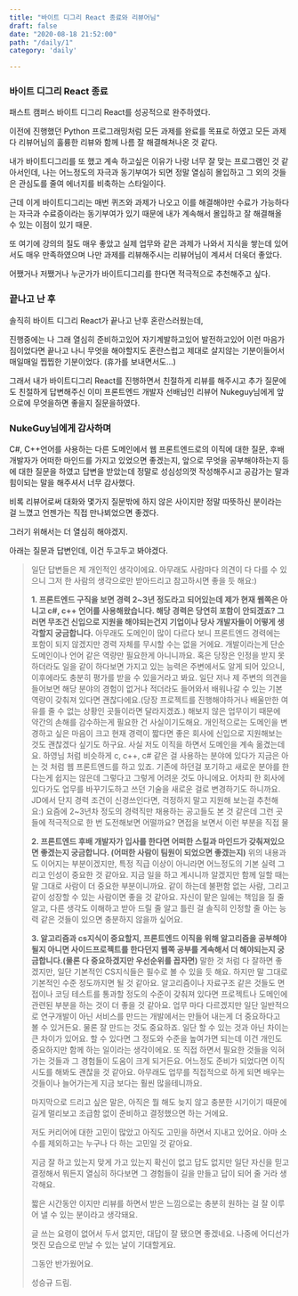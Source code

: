 ```yaml
---
title: "바이트 디그리 React 종료와 리뷰어님"
draft: false
date: "2020-08-18 21:52:00"
path: "/daily/1"
category: 'daily'

---
```


### 바이트 디그리 React 종료

패스트 캠퍼스 바이트 디그리 React를 성공적으로 완주하였다.

이전에 진행했던 Python 프로그래밍처럼 모든 과제를 완료를 목표로 하였고
모든 과제 다 리뷰어님의 훌륭한 리뷰와 함께 나름 잘 해결해쳐나온 것 같다.

내가 바이트디그리를 또 했고 계속 하고싶은 이유가 나랑 너무 잘 맞는 프로그램인 것 같아서인데,
나는 어느정도의 자극과 동기부여가 되면 정말 열심히 몰입하고 그 외의 것들은 관심도를 줄여
에너지를 비축하는 스타일이다.

근데 이게 바이트디그리는 매번 퀴즈와 과제가 나오고 이를 해결해야만 수료가 가능하다는 자극과
수료증이라는 동기부여가 있기 때문에 내가 계속해서 몰입하고 잘 해결해올 수 있는 이점이 있기 때문.

또 여기에 강의의 질도 매우 좋았고 실제 업무와 같은 과제가 나와서 지식을 쌓는데 있어서도 매우 만족하였으며
나만 과제를 리뷰해주시는 리뷰어님이 계셔서 더욱더 좋았다.

어쨌거나 저쨌거나 누군가가 바이트디그리를 한다면 적극적으로 추천해주고 싶다.



### 끝나고 난 후

솔직히 바이트 디그리 React가 끝나고 난후 혼란스러웠는데,

진행중에는 나 그래 열심히 준비하고있어 자기계발하고있어 발전하고있어  이런 마음가짐이었다면
끝나고 나니 무엇을 해야할지도 혼란스럽고 제대로 살지않는 기분이들어서 매일매일 찝찝한 기분이었다. (휴가를 보내면서도...)

그래서 내가 바이트디그리 React를 진행하면서 친절하게 리뷰를 해주시고 추가 질문에도 친절하게 답변해주신
이미 프론트엔드 개발자 선배님인 리뷰어 Nukeguy님에게 앞으로에 무엇을하면 좋을지 질문을하였다.



### NukeGuy님에게 감사하며

C#, C++언어를 사용하는 다른 도메인에서 웹 프론트엔드로의 이직에 대한 질문, 후배 개발자가 어떠한 마인드를 가지고 있었으면 좋겠는지, 앞으로 무엇을 공부해야하는지 등에 대한 질문을 하였고 답변을 받았는데 정말로 성심성의껏 작성해주시고 공감가는 말과 힘이되는 말을 해주셔서 너무 감사했다.

비록 리뷰어로써 대화와 몇가지 질문밖에 하지 않은 사이지만 정말 따뜻하신 분이라는 걸 느꼈고 언젠가는 직접 만나뵈었으면 좋겠다.

그러기 위해서는 더 열심히 해야겠지. 

아래는 질문과 답변인데, 이건 두고두고 봐야겠다.

> 일단 답변들은 제 개인적인 생각이에요. 아무래도 사람마다 의견이 다 다를 수 있으니 그저 한 사람의 생각으로만 받아드리고 참고하시면 좋을 듯 해요:)
>
> **1. 프론트엔드 구직을 보면 경력 2~3년 정도라고 되어있는데 제가 현재 웹쪽은 아니고 c#, c++ 언어를 사용해왔습니다.  해당 경력은 당연히 포함이 안되겠죠? 그러면 무조건 신입으로 지원을 해야되는건지 기업이나 당사 개발자들이 어떻게 생각할지 궁금합니다.**
> 아무래도 도메인이 많이 다르다 보니 프론트엔드 경력에는 포함이 되지 않겠지만 경력 자체를 무시할 수는 없을 거에요. 개발이라는게 단순 도메인이나 언어 같은 역량만 필요한게 아니니까요. 혹은 당장은 인정을 받지 못하더라도 일을 같이 하다보면 가지고 있는 능력은 주변에서도 알게 되어 있으니, 이후에라도 충분히 평가를 받을 수 있을거라고 봐요.
> 일단 저나 제 주변의 의견을 들어보면 해당 분야의 경험이 없거나 적더라도 들어와서 배워나갈 수 있는 기본역량이 갖춰져 있다면 괜찮다에요.(당장 프로젝트를 진행해야하거나 배울만한 여유를 줄 수 없는 상황인 곳들이라면 달라지겠죠.)
> 해보지 않은 업무이기 때문에 약간의 손해를 감수하는게 필요한 건 사실이기도해요. 개인적으로는 도메인을 변경하고 싶은 마음이 크고 현재 경력이 짧다면 좋은 회사에 신입으로 지원해보는 것도 괜찮겠다 싶기도 하구요.
> 사실 저도 이직을 하면서 도메인을 계속 옮겼는데요. 하영님 처럼 비슷하게 c, c++, c# 같은 걸 사용하는 분야에 있다가 지금은 아는 것 처럼  웹 프론트엔드를 하고 있죠. 기존에 하던걸 포기하고 새로운 분야를 한다는게 쉽지는 않은데 그렇다고 그렇게 어려운 것도 아니에요. 어차피 한 회사에 있다가도 업무를 바꾸기도하고 쓰던 기술을 새로운 걸로 변경하기도 하니까요.
> JD에서 단지 경력 조건이 신경쓰인다면, 걱정하지 말고 지원해 보는걸 추천해요:) 요즘에 2~3년차 정도의 경력직만 채용하는 공고들도 본 것 같은데 그런 곳들에 적극적으로 한 번 도전해보면 어떨까요? 면접을 보면서 이런 부분을 직접 물
>
> **2. 프론트엔드 후배 개발자가 입사를 한다면 어떠한 스킬과 마인드가 갖춰져있으면 좋겠는지 궁금합니다. (어떠한 사람이 팀원이 되었으면 좋겠는지)**
> 위의 내용과도 이어지는 부분이겠지만, 특정 직급 이상이 아니라면 어느정도의 기본 실력 그리고 인성이 중요한 것 같아요. 지금 일을 하고 계시니까 알겠지만 함께 일할 때는 말 그대로 사람이 더 중요한 부분이니까요. 같이 하는데 불편함 없는 사람, 그리고 같이 성장할 수 있는 사람이면 좋을 것 같아요. 자신이 맡은 일에는 책임을 질 줄 알고, 다른 생각도 이해하고 받아 드릴 줄 알고 틀린 걸 솔직히 인정할 줄 아는 능력 같은 것들이 있으면 충분하지 않을까 싶어요.
>
> **3. 알고리즘과 cs지식이 중요할지, 프론트엔드 이직을 위해 알고리즘을 공부해야될지 아니면 사이드프로젝트를 한다던지 웹쪽 공부를 계속해서 더 해야되는지 궁금합니다.(물론 다 중요하겠지만 우선순위를 꼽자면)**
> 말한 것 처럼 다 잘하면 좋겠지만,
> 일단 기본적인 CS지식들은 필수로 볼 수 있을 듯 해요. 하지만 말 그대로 기본적인 수준 정도까지면 될 것 같아요. 알고리즘이나 자료구조 같은 것들도 면접이나 코딩 테스트를 통과할 정도의 수준이 갖춰져 있다면 프로젝트나 도메인에 관련된 부분을 하는 것이 더 좋을 것 같아요.
> 업무 마다 다르겠지만 일단 일반적으로 연구개발이 아닌 서비스를 만드는 개발에서는 만들어 내는게 더 중요하다고 볼 수 있거든요. 물론 잘 만드는 것도 중요하죠. 일단 할 수 있는 것과 아닌 차이는 큰 차이가 있어요. 할 수 있다면 그 정도와 수준을 높여가면 되는데 이건 개인도 중요하지만 함께 하는 일이라는 생각이에요. 또 직접 하면서 필요한 것들을 익혀가는 것들과 그 경험들이 도움이 크게 되거든요.
> 어느정도 준비가 되었다면 이직 시도를 해봐도 괜찮을 것 같아요. 아무래도 업무를 직접적으로 하게 되면 배우는 것들이나 늘어가는게 지금 보다는 훨씬 많을테니까요.
>
> 마지막으로 드리고 싶은 말은, 아직은 뭘 해도 늦지 않고 충분한 시기이기 때문에 길게 멀리보고 조급함 없이 준비하고 결정했으면 하는 거에요.
>
> 저도 커리어에 대한 고민이 많았고 아직도 고민을 하면서 지내고 있어요. 아마 소수를 제외하고는 누구나 다 하는 고민일 것 같아요.
>
> 지금 잘 하고 있는지 맞게 가고 있는지 확신이 없고 답도 없지만 일단 자신을 믿고 결정해서 뭐든지 열심히 하다보면 그 경험들이 길을 만들고 답이 되어 줄 거라 생각해요.
>
> 짧은 시간동안 이지만 리뷰를 하면서 받은 느낌으로는 충분히 원하는 걸 잘 이루어 낼 수 있는 분이라고 생각돼요.
>
> 글 쓰는 요령이 없어서 두서 없지만, 대답이 잘 됐으면 좋겠네요. 나중에 어디선가 멋진 모습으로 만날 수 있는 날이 기대할게요.
>
> 그동안 반가웠어요.
>
> 성승규 드림.

